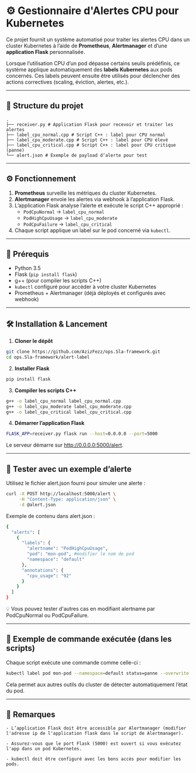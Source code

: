 # ⚙️ Gestionnaire d'Alertes CPU pour Kubernetes

Ce projet fournit un système automatisé pour traiter les alertes CPU dans un cluster Kubernetes à l’aide de **Prometheus**, **Alertmanager** et d’une **application Flask** personnalisée.

Lorsque l’utilisation CPU d’un pod dépasse certains seuils prédéfinis, ce système applique automatiquement des **labels Kubernetes** aux pods concernés. Ces labels peuvent ensuite être utilisés pour déclencher des actions correctives (scaling, éviction, alertes, etc.).

---

## 📁 Structure du projet
```
.
├── receiver.py # Application Flask pour recevoir et traiter les alertes
├── label_cpu_normal.cpp # Script C++ : label pour CPU normal
├── label_cpu_moderate.cpp # Script C++ : label pour CPU élevé
├── label_cpu_critical.cpp # Script C++ : label pour CPU critique (panne)
└── alert.json # Exemple de payload d’alerte pour test
```

---

## ⚙️ Fonctionnement

1. **Prometheus** surveille les métriques du cluster Kubernetes.
2. **Alertmanager** envoie les alertes via webhook à l’application Flask.
3. L’application Flask analyse l’alerte et exécute le script C++ approprié :
   - `PodCpuNormal` → `label_cpu_normal`
   - `PodHighCpuUsage` → `label_cpu_moderate`
   - `PodCpuFailure` → `label_cpu_critical`
4. Chaque script applique un label sur le pod concerné via `kubectl`.

---

## 🧰 Prérequis

- Python 3.5
- Flask (`pip install flask`)
- g++ (pour compiler les scripts C++)
- `kubectl` configuré pour accéder à votre cluster Kubernetes
- Prometheus + Alertmanager (déjà déployés et configurés avec webhook)

---

## 🛠️ Installation & Lancement

1. **Cloner le dépôt**

```bash
git clone https://github.com/AzizFezz/ops.Sla-framework.git
cd ops.Sla-framework/alert-label
```

2. **Installer Flask**

```bash
pip install flask
```

3. **Compiler les scripts C++**

```bash
g++ -o label_cpu_normal label_cpu_normal.cpp
g++ -o label_cpu_moderate label_cpu_moderate.cpp
g++ -o label_cpu_critical label_cpu_critical.cpp
```

4. **Démarrer l’application Flask**

```bash
FLASK_APP=receiver.py flask run --host=0.0.0.0 --port=5000
```

Le serveur démarre sur http://0.0.0.0:5000/alert.

---

## 🧪 Tester avec un exemple d’alerte

Utilisez le fichier alert.json fourni pour simuler une alerte :

```bash
curl -X POST http://localhost:5000/alert \
     -H "Content-Type: application/json" \
     -d @alert.json
```

Exemple de contenu dans alert.json :

```bash
{
  "alerts": [
    {
      "labels": {
        "alertname": "PodHighCpuUsage",
        "pod": "mon-pod", #modifier le nom de pod
        "namespace": "default"
      },
      "annotations": {
        "cpu_usage": "92"
      }
    }
  ]
}

```

💡 Vous pouvez tester d'autres cas en modifiant alertname par PodCpuNormal ou PodCpuFailure.

---

## 🧼 Exemple de commande exécutée (dans les scripts)

Chaque script exécute une commande comme celle-ci :

```bash
kubectl label pod mon-pod --namespace=default status=panne --overwrite
```

Cela permet aux autres outils du cluster de détecter automatiquement l’état du pod.

---

## 📌 Remarques

    - L’application Flask doit être accessible par Alertmanager (modifier l'adresse ip de l'application flask dans le script de Alertmanager).

    - Assurez-vous que le port Flask (5000) est ouvert si vous exécutez l'app dans un pod Kubernetes.

    - kubectl doit être configuré avec les bons accès pour modifier les pods.
